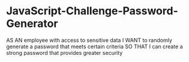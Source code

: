 # JavaScript-Challenge-Password-Generator
AS AN employee with access to sensitive data I WANT to randomly generate a password that meets certain criteria SO THAT I can create a strong password that provides greater security
